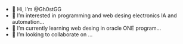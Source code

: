 - 👋 Hi, I’m @Gh0stGG
- 👀 I’m interested in programming and web desing electronics IA and automation...
- 🌱 I’m currently learning web desing in oracle ONE program...
- 💞️ I’m looking to collaborate on ...

<!---
Gh0stGG/Gh0stGG is a ✨ special ✨ repository because its `README.md` (this file) appears on your GitHub profile.
You can click the Preview link to take a look at your changes.
--->

